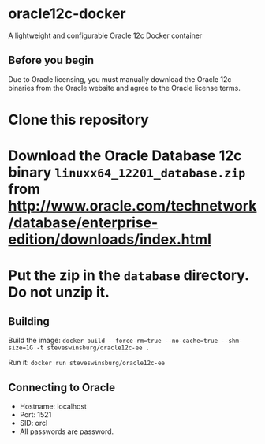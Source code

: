 # oracle12c-docker
A lightweight and configurable Oracle 12c Docker container

Before you begin
----------------

Due to Oracle licensing, you must manually download the Oracle 12c binaries from the Oracle website and agree to the Oracle license terms.

# Clone this repository
# Download the Oracle Database 12c binary `linuxx64_12201_database.zip` from http://www.oracle.com/technetwork/database/enterprise-edition/downloads/index.html
# Put the zip in the `database` directory. Do not unzip it.

Building
--------
Build the image:
`docker build --force-rm=true --no-cache=true --shm-size=1G -t steveswinsburg/oracle12c-ee .`

Run it:
`docker run steveswinsburg/oracle12c-ee`


Connecting to Oracle
--------------------

* Hostname: localhost
* Port: 1521
* SID: orcl
* All passwords are password.
